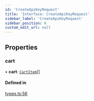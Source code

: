 ```yaml
---
id: 'CreateApiKeyRequest'
title: 'Interface: CreateApiKeyRequest'
sidebar_label: 'CreateApiKeyRequest'
sidebar_position: 0
custom_edit_url: null
---
```


## Properties

### cart

• **cart**: [`CartItem`](CartItem.md)[]

#### Defined in

[types.ts:56](https://github.com/Project-Krypto/ReactPayVault/blob/4db402f/src/lib/types.ts#L56)
